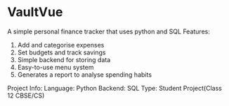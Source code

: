 # VaultVue
A simple personal finance tracker that uses python and SQL
Features:
1. Add and categorise expenses
2. Set budgets and track savings
3. Simple backend for storing data
4. Easy-to-use menu system
5. Generates a report to analyse spending habits

Project Info:
Language: Python
Backend: SQL
Type: Student Project(Class 12 CBSE/CS)
